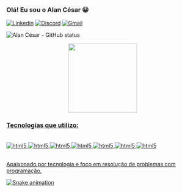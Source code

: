 ### Olá! Eu sou o Alan César 😀

[![Linkedin](https://img.shields.io/badge/LinkedIn-0077B5?style=for-the-badge&logo=linkedin&logoColor=white)](https://www.linkedin.com/in/alan-c%C3%A9sar-883998154/)
[![Discord](https://img.shields.io/badge/Discord-7289DA?style=for-the-badge&logo=discord&logoColor=white)](https://www.linkedin.com/in/alan-c%C3%A9sar-883998154/)
[![Gmail](https://img.shields.io/badge/Gmail-D14836?style=for-the-badge&logo=gmail&logoColor=white)](https://www.linkedin.com/in/alan-c%C3%A9sar-883998154/)


![Alan César - GitHub status](https://github-readme-stats.vercel.app/api?username=alancarloscesar&show_icons=true&theme=dracula)


<div align="center">
  <a href="https://github.com/alancarloscesar">
  <img height="180em" src="https://github-readme-stats.vercel.app/api/top-langs/?username=alancarloscesar&layout=compact&langs_count=7&theme=dracula"/>
</div>

### Tecnologias que utilizo:

<div style="display: inline_block"></br>
    <img align="center" alt="html5" src="https://img.shields.io/badge/HTML5-E34F26?style=for-the-badge&logo=html5&logoColor=white" />
    <img align="center" alt="html5" src="https://img.shields.io/badge/CSS3-1572B6?style=for-the-badge&logo=css3&logoColor=white" />
    <img align="center" alt="html5" src="https://img.shields.io/badge/JavaScript-F7DF1E?style=for-the-badge&logo=javascript&logoColor=black" />
    <img align="center" alt="html5" src="https://img.shields.io/badge/React-20232A?style=for-the-badge&logo=react&logoColor=61DAFB" />
    <img align="center" alt="html5" src="https://img.shields.io/badge/React_Native-20232A?style=for-the-badge&logo=react&logoColor=61DAFB" />
    <img align="center" alt="html5" src="https://img.shields.io/badge/styled--components-DB7093?style=for-the-badge&logo=styled-components&logoColor=white" />
    <img align="center" alt="html5" src="https://img.shields.io/badge/Bootstrap-563D7C?style=for-the-badge&logo=bootstrap&logoColor=white" />
</div><br/>



Apaixonado por tecnologia e foco em resolução de problemas com programação.

![Snake animation](https://github.com/alancarloscesar/alancarloscesar/blob/output/github-contribution-grid-snake.svg)





